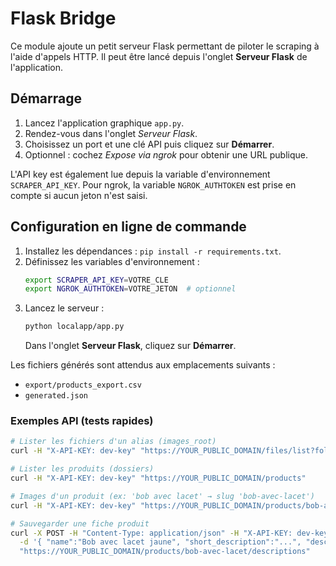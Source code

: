 # Flask Bridge

Ce module ajoute un petit serveur Flask permettant de piloter le scraping à
l'aide d'appels HTTP.  Il peut être lancé depuis l'onglet **Serveur Flask** de
l'application.

## Démarrage
1. Lancez l'application graphique `app.py`.
2. Rendez-vous dans l'onglet *Serveur Flask*.
3. Choisissez un port et une clé API puis cliquez sur **Démarrer**.
4. Optionnel : cochez *Expose via ngrok* pour obtenir une URL publique.

L'API key est également lue depuis la variable d'environnement
``SCRAPER_API_KEY``.  Pour ngrok, la variable ``NGROK_AUTHTOKEN`` est prise en
compte si aucun jeton n'est saisi.

## Configuration en ligne de commande
1. Installez les dépendances : `pip install -r requirements.txt`.
2. Définissez les variables d'environnement :
   ```bash
   export SCRAPER_API_KEY=VOTRE_CLE
   export NGROK_AUTHTOKEN=VOTRE_JETON  # optionnel
   ```
3. Lancez le serveur :
   ```bash
   python localapp/app.py
   ```
   Dans l'onglet **Serveur Flask**, cliquez sur **Démarrer**.

Les fichiers générés sont attendus aux emplacements suivants :
- `export/products_export.csv`
- `generated.json`

### Exemples API (tests rapides)

```bash
# Lister les fichiers d'un alias (images_root)
curl -H "X-API-KEY: dev-key" "https://YOUR_PUBLIC_DOMAIN/files/list?folder=images_root"

# Lister les produits (dossiers)
curl -H "X-API-KEY: dev-key" "https://YOUR_PUBLIC_DOMAIN/products"

# Images d'un produit (ex: 'bob avec lacet' → slug 'bob-avec-lacet')
curl -H "X-API-KEY: dev-key" "https://YOUR_PUBLIC_DOMAIN/products/bob-avec-lacet/images"

# Sauvegarder une fiche produit
curl -X POST -H "Content-Type: application/json" -H "X-API-KEY: dev-key" \
  -d '{ "name":"Bob avec lacet jaune", "short_description":"...", "description":"...", "categories":["Bobs"], "tags":["lacet","été"], "regular_price":"", "sale_price":"", "slug":"bob-avec-lacet", "focus_keyword":"bob avec lacet jaune", "meta_title":"Bob avec lacet jaune", "meta_description":"", "internal_link":"" }' \
  "https://YOUR_PUBLIC_DOMAIN/products/bob-avec-lacet/descriptions"
```
